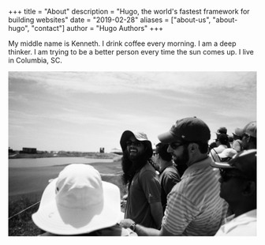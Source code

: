 +++
title = "About"
description = "Hugo, the world's fastest framework for building websites"
date = "2019-02-28"
aliases = ["about-us", "about-hugo", "contact"]
author = "Hugo Authors"
+++

My middle name is Kenneth. I drink coffee every morning. I am a deep thinker. I am trying to be a better person every time the sun comes up. I live in Columbia, SC.

![avatar.png](/images/me1.JPG)
